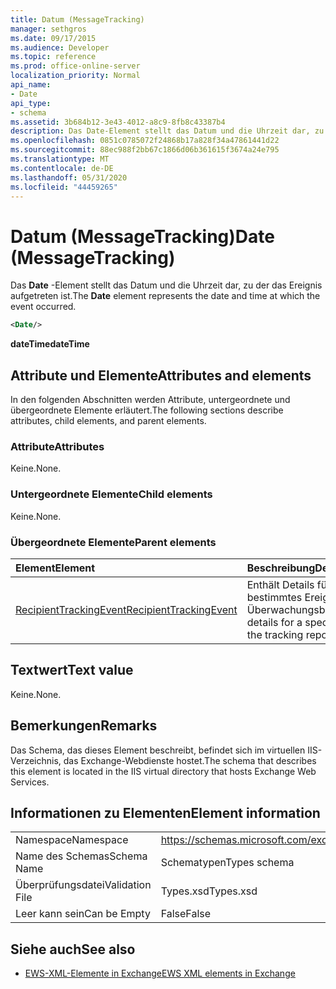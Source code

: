 ```yaml
---
title: Datum (MessageTracking)
manager: sethgros
ms.date: 09/17/2015
ms.audience: Developer
ms.topic: reference
ms.prod: office-online-server
localization_priority: Normal
api_name:
- Date
api_type:
- schema
ms.assetid: 3b684b12-3e43-4012-a8c9-8fb8c43387b4
description: Das Date-Element stellt das Datum und die Uhrzeit dar, zu der das Ereignis aufgetreten ist.
ms.openlocfilehash: 0851c0785072f24868b17a828f34a47861441d22
ms.sourcegitcommit: 88ec988f2bb67c1866d06b361615f3674a24e795
ms.translationtype: MT
ms.contentlocale: de-DE
ms.lasthandoff: 05/31/2020
ms.locfileid: "44459265"
---
```

# <a name="date-messagetracking"></a><span data-ttu-id="e26d8-103">Datum (MessageTracking)</span><span class="sxs-lookup"><span data-stu-id="e26d8-103">Date (MessageTracking)</span></span>

<span data-ttu-id="e26d8-104">Das **Date** -Element stellt das Datum und die Uhrzeit dar, zu der das Ereignis aufgetreten ist.</span><span class="sxs-lookup"><span data-stu-id="e26d8-104">The **Date** element represents the date and time at which the event occurred.</span></span> 
  
```XML
<Date/>
```

 <span data-ttu-id="e26d8-105">**dateTime**</span><span class="sxs-lookup"><span data-stu-id="e26d8-105">**dateTime**</span></span>
## <a name="attributes-and-elements"></a><span data-ttu-id="e26d8-106">Attribute und Elemente</span><span class="sxs-lookup"><span data-stu-id="e26d8-106">Attributes and elements</span></span>

<span data-ttu-id="e26d8-107">In den folgenden Abschnitten werden Attribute, untergeordnete und übergeordnete Elemente erläutert.</span><span class="sxs-lookup"><span data-stu-id="e26d8-107">The following sections describe attributes, child elements, and parent elements.</span></span>
  
### <a name="attributes"></a><span data-ttu-id="e26d8-108">Attribute</span><span class="sxs-lookup"><span data-stu-id="e26d8-108">Attributes</span></span>

<span data-ttu-id="e26d8-109">Keine.</span><span class="sxs-lookup"><span data-stu-id="e26d8-109">None.</span></span>
  
### <a name="child-elements"></a><span data-ttu-id="e26d8-110">Untergeordnete Elemente</span><span class="sxs-lookup"><span data-stu-id="e26d8-110">Child elements</span></span>

<span data-ttu-id="e26d8-111">Keine.</span><span class="sxs-lookup"><span data-stu-id="e26d8-111">None.</span></span>
  
### <a name="parent-elements"></a><span data-ttu-id="e26d8-112">Übergeordnete Elemente</span><span class="sxs-lookup"><span data-stu-id="e26d8-112">Parent elements</span></span>

|<span data-ttu-id="e26d8-113">**Element**</span><span class="sxs-lookup"><span data-stu-id="e26d8-113">**Element**</span></span>|<span data-ttu-id="e26d8-114">**Beschreibung**</span><span class="sxs-lookup"><span data-stu-id="e26d8-114">**Description**</span></span>|
|:-----|:-----|
|[<span data-ttu-id="e26d8-115">RecipientTrackingEvent</span><span class="sxs-lookup"><span data-stu-id="e26d8-115">RecipientTrackingEvent</span></span>](recipienttrackingevent.md) <br/> |<span data-ttu-id="e26d8-116">Enthält Details für ein bestimmtes Ereignis im Überwachungsbericht.</span><span class="sxs-lookup"><span data-stu-id="e26d8-116">Contains details for a specific event in the tracking report.</span></span>  <br/> |
   
## <a name="text-value"></a><span data-ttu-id="e26d8-117">Textwert</span><span class="sxs-lookup"><span data-stu-id="e26d8-117">Text value</span></span>

<span data-ttu-id="e26d8-118">Keine.</span><span class="sxs-lookup"><span data-stu-id="e26d8-118">None.</span></span>
  
## <a name="remarks"></a><span data-ttu-id="e26d8-119">Bemerkungen</span><span class="sxs-lookup"><span data-stu-id="e26d8-119">Remarks</span></span>

<span data-ttu-id="e26d8-120">Das Schema, das dieses Element beschreibt, befindet sich im virtuellen IIS-Verzeichnis, das Exchange-Webdienste hostet.</span><span class="sxs-lookup"><span data-stu-id="e26d8-120">The schema that describes this element is located in the IIS virtual directory that hosts Exchange Web Services.</span></span>
  
## <a name="element-information"></a><span data-ttu-id="e26d8-121">Informationen zu Elementen</span><span class="sxs-lookup"><span data-stu-id="e26d8-121">Element information</span></span>

|||
|:-----|:-----|
|<span data-ttu-id="e26d8-122">Namespace</span><span class="sxs-lookup"><span data-stu-id="e26d8-122">Namespace</span></span>  <br/> |https://schemas.microsoft.com/exchange/services/2006/types  <br/> |
|<span data-ttu-id="e26d8-123">Name des Schemas</span><span class="sxs-lookup"><span data-stu-id="e26d8-123">Schema Name</span></span>  <br/> |<span data-ttu-id="e26d8-124">Schematypen</span><span class="sxs-lookup"><span data-stu-id="e26d8-124">Types schema</span></span>  <br/> |
|<span data-ttu-id="e26d8-125">Überprüfungsdatei</span><span class="sxs-lookup"><span data-stu-id="e26d8-125">Validation File</span></span>  <br/> |<span data-ttu-id="e26d8-126">Types.xsd</span><span class="sxs-lookup"><span data-stu-id="e26d8-126">Types.xsd</span></span>  <br/> |
|<span data-ttu-id="e26d8-127">Leer kann sein</span><span class="sxs-lookup"><span data-stu-id="e26d8-127">Can be Empty</span></span>  <br/> |<span data-ttu-id="e26d8-128">False</span><span class="sxs-lookup"><span data-stu-id="e26d8-128">False</span></span>  <br/> |
   
## <a name="see-also"></a><span data-ttu-id="e26d8-129">Siehe auch</span><span class="sxs-lookup"><span data-stu-id="e26d8-129">See also</span></span>



- [<span data-ttu-id="e26d8-130">EWS-XML-Elemente in Exchange</span><span class="sxs-lookup"><span data-stu-id="e26d8-130">EWS XML elements in Exchange</span></span>](ews-xml-elements-in-exchange.md)

